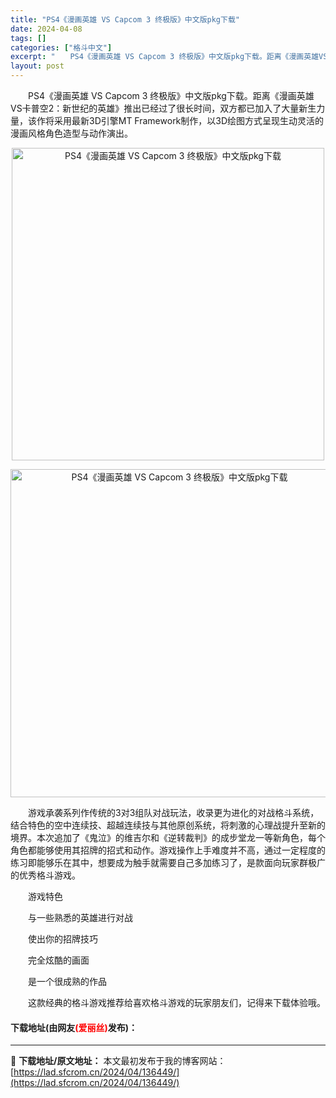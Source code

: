 ```yaml
---
title: "PS4《漫画英雄 VS Capcom 3 终极版》中文版pkg下载"
date: 2024-04-08
tags: []
categories: ["格斗中文"]
excerpt: "　　PS4《漫画英雄 VS Capcom 3 终极版》中文版pkg下载。距离《漫画英雄VS卡普空2：新世纪的英雄》推出已经过了很长时间，双方都已加入了大量新生力量，该作将采用最新3D引擎MT Framework制作，以3D绘图方式呈现生动灵活的漫画风格角色造型与动作演出。 　　游戏承袭系列作传统的3&hellip;"
layout: post
---
```


 <p>　　PS4《漫画英雄 VS Capcom 3 终极版》中文版pkg下载。距离《漫画英雄VS卡普空2：新世纪的英雄》推出已经过了很长时间，双方都已加入了大量新生力量，该作将采用最新3D引擎MT Framework制作，以3D绘图方式呈现生动灵活的漫画风格角色造型与动作演出。</p> <p align="center"><img align="" border="0" src="https://lad.sfcrom.cn/wp-content/uploads/2024/04/20240408_661386ba32ed5.webp" width="500" alt="PS4《漫画英雄 VS Capcom 3 终极版》中文版pkg下载" /></p> <p align="center"><img align="" border="0" src="https://lad.sfcrom.cn/wp-content/uploads/2024/04/20240408_661386ba80530.webp" width="525" alt="PS4《漫画英雄 VS Capcom 3 终极版》中文版pkg下载" /></p> <p>　　游戏承袭系列作传统的3对3组队对战玩法，收录更为进化的对战格斗系统，结合特色的空中连续技、超越连续技与其他原创系统，将刺激的心理战提升至新的境界。本次追加了《鬼泣》的维吉尔和《逆转裁判》的成步堂龙一等新角色，每个角色都能够使用其招牌的招式和动作。游戏操作上手难度并不高，通过一定程度的练习即能够乐在其中，想要成为触手就需要自己多加练习了，是款面向玩家群极广的优秀格斗游戏。</p> <p>　　游戏特色</p> <p>　　与一些熟悉的英雄进行对战</p> <p>　　使出你的招牌技巧</p> <p>　　完全炫酷的画面</p> <p>　　是一个很成熟的作品</p> <p>　　这款经典的格斗游戏推荐给喜欢格斗游戏的玩家朋友们，记得来下载体验哦。</p> <p><h4>下载地址(由网友<font color="red">(爱丽丝)</font>发布)：</h4></p> 

---
📖 **下载地址/原文地址：** 本文最初发布于我的博客网站：[https://lad.sfcrom.cn/2024/04/136449/](https://lad.sfcrom.cn/2024/04/136449/)
